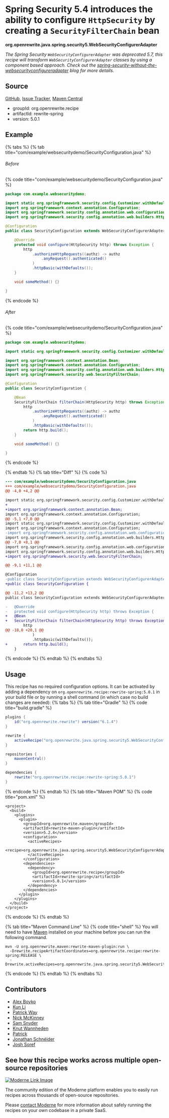 # Spring Security 5.4 introduces the ability to configure `HttpSecurity` by creating a `SecurityFilterChain` bean

**org.openrewrite.java.spring.security5.WebSecurityConfigurerAdapter**

_The Spring Security `WebSecurityConfigurerAdapter` was deprecated 5.7, this recipe will transform `WebSecurityConfigurerAdapter` classes by using a component based approach. Check out the [spring-security-without-the-websecurityconfigureradapter](https://spring.io/blog/2022/02/21/spring-security-without-the-websecurityconfigureradapter) blog for more details._

## Source

[GitHub](https://github.com/openrewrite/rewrite-spring/blob/main/src/main/java/org/openrewrite/java/spring/security5/WebSecurityConfigurerAdapter.java), [Issue Tracker](https://github.com/openrewrite/rewrite-spring/issues), [Maven Central](https://central.sonatype.com/artifact/org.openrewrite.recipe/rewrite-spring/5.0.1/jar)

* groupId: org.openrewrite.recipe
* artifactId: rewrite-spring
* version: 5.0.1

## Example


{% tabs %}
{% tab title="com/example/websecuritydemo/SecurityConfiguration.java" %}

###### Before
{% code title="com/example/websecuritydemo/SecurityConfiguration.java" %}
```java
package com.example.websecuritydemo;

import static org.springframework.security.config.Customizer.withDefaults;
import org.springframework.context.annotation.Configuration;
import org.springframework.security.config.annotation.web.configuration.WebSecurityConfigurerAdapter;
import org.springframework.security.config.annotation.web.builders.HttpSecurity;

@Configuration
public class SecurityConfiguration extends WebSecurityConfigurerAdapter {

    @Override
    protected void configure(HttpSecurity http) throws Exception {
        http
            .authorizeHttpRequests((authz) -> authz
                .anyRequest().authenticated()
            )
            .httpBasic(withDefaults());
    }

    void someMethod() {}

}
```
{% endcode %}

###### After
{% code title="com/example/websecuritydemo/SecurityConfiguration.java" %}
```java
package com.example.websecuritydemo;

import static org.springframework.security.config.Customizer.withDefaults;

import org.springframework.context.annotation.Bean;
import org.springframework.context.annotation.Configuration;
import org.springframework.security.config.annotation.web.builders.HttpSecurity;
import org.springframework.security.web.SecurityFilterChain;

@Configuration
public class SecurityConfiguration {

    @Bean
    SecurityFilterChain filterChain(HttpSecurity http) throws Exception {
        http
            .authorizeHttpRequests((authz) -> authz
                .anyRequest().authenticated()
            )
            .httpBasic(withDefaults());
        return http.build();
    }

    void someMethod() {}

}
```
{% endcode %}

{% endtab %}
{% tab title="Diff" %}
{% code %}
```diff
--- com/example/websecuritydemo/SecurityConfiguration.java
+++ com/example/websecuritydemo/SecurityConfiguration.java
@@ -4,0 +4,2 @@

import static org.springframework.security.config.Customizer.withDefaults;
+
+import org.springframework.context.annotation.Bean;
import org.springframework.context.annotation.Configuration;
@@ -5,1 +7,0 @@
import static org.springframework.security.config.Customizer.withDefaults;
import org.springframework.context.annotation.Configuration;
-import org.springframework.security.config.annotation.web.configuration.WebSecurityConfigurerAdapter;
import org.springframework.security.config.annotation.web.builders.HttpSecurity;
@@ -7,0 +8,1 @@
import org.springframework.security.config.annotation.web.configuration.WebSecurityConfigurerAdapter;
import org.springframework.security.config.annotation.web.builders.HttpSecurity;
+import org.springframework.security.web.SecurityFilterChain;

@@ -9,1 +11,1 @@

@Configuration
-public class SecurityConfiguration extends WebSecurityConfigurerAdapter {
+public class SecurityConfiguration {

@@ -11,2 +13,2 @@
public class SecurityConfiguration extends WebSecurityConfigurerAdapter {

-   @Override
-   protected void configure(HttpSecurity http) throws Exception {
+   @Bean
+   SecurityFilterChain filterChain(HttpSecurity http) throws Exception {
        http
@@ -18,0 +20,1 @@
            )
            .httpBasic(withDefaults());
+       return http.build();
    }
```
{% endcode %}
{% endtab %}
{% endtabs %}


## Usage

This recipe has no required configuration options. It can be activated by adding a dependency on `org.openrewrite.recipe:rewrite-spring:5.0.1` in your build file or by running a shell command (in which case no build changes are needed): 
{% tabs %}
{% tab title="Gradle" %}
{% code title="build.gradle" %}
```groovy
plugins {
    id("org.openrewrite.rewrite") version("6.1.4")
}

rewrite {
    activeRecipe("org.openrewrite.java.spring.security5.WebSecurityConfigurerAdapter")
}

repositories {
    mavenCentral()
}

dependencies {
    rewrite("org.openrewrite.recipe:rewrite-spring:5.0.1")
}
```
{% endcode %}
{% endtab %}
{% tab title="Maven POM" %}
{% code title="pom.xml" %}
```markup
<project>
  <build>
    <plugins>
      <plugin>
        <groupId>org.openrewrite.maven</groupId>
        <artifactId>rewrite-maven-plugin</artifactId>
        <version>5.2.4</version>
        <configuration>
          <activeRecipes>
            <recipe>org.openrewrite.java.spring.security5.WebSecurityConfigurerAdapter</recipe>
          </activeRecipes>
        </configuration>
        <dependencies>
          <dependency>
            <groupId>org.openrewrite.recipe</groupId>
            <artifactId>rewrite-spring</artifactId>
            <version>5.0.1</version>
          </dependency>
        </dependencies>
      </plugin>
    </plugins>
  </build>
</project>
```
{% endcode %}
{% endtab %}

{% tab title="Maven Command Line" %}
{% code title="shell" %}
You will need to have [Maven](https://maven.apache.org/download.cgi) installed on your machine before you can run the following command.

```shell
mvn -U org.openrewrite.maven:rewrite-maven-plugin:run \
  -Drewrite.recipeArtifactCoordinates=org.openrewrite.recipe:rewrite-spring:RELEASE \
  -Drewrite.activeRecipes=org.openrewrite.java.spring.security5.WebSecurityConfigurerAdapter
```
{% endcode %}
{% endtab %}
{% endtabs %}

## Contributors
* [Alex Boyko](aboyko@vmware.com)
* [Kun Li](122563761+kunli2@users.noreply.github.com)
* [Patrick Way](pway99@users.noreply.github.com)
* [Nick McKinney](mckinneynichoals@gmail.com)
* [Sam Snyder](sam@moderne.io)
* [Knut Wannheden](knut@moderne.io)
* [Patrick](patway99@gmail.com)
* [Jonathan Schnéider](jkschneider@gmail.com)
* [Josh Soref](2119212+jsoref@users.noreply.github.com)


## See how this recipe works across multiple open-source repositories

[![Moderne Link Image](/.gitbook/assets/ModerneRecipeButton.png)](https://app.moderne.io/recipes/org.openrewrite.java.spring.security5.WebSecurityConfigurerAdapter)

The community edition of the Moderne platform enables you to easily run recipes across thousands of open-source repositories.

Please [contact Moderne](https://moderne.io/product) for more information about safely running the recipes on your own codebase in a private SaaS.

